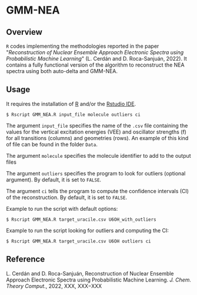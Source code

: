 GMM-NEA 
======

## Overview

`R` codes implementing the methodologies reported in the paper "*Reconstruction of Nuclear Ensemble Approach Electronic Spectra using Probabilistic Machine Learning*" (L. Cerdán and D. Roca-Sanjuán, 2022). It contains a fully functional version of the algorithm to reconstruct the NEA spectra using both auto-delta and GMM-NEA.

## Usage

It requires the installation of [R](https://cran.r-project.org/) and/or the [Rstudio IDE](https://www.rstudio.com/products/rstudio/).


```
$ Rscript GMM_NEA.R input_file molecule outliers ci
```

The argument `input_file` specifies the name of the `.csv` file containing the values for the vertical excitation energies (VEE) and oscillator strengths (f) for all transitions (columns) and geometries (rows). An example of this kind of file can be found in the folder `Data`.

The argument `molecule` specifies the molecule identifier to add to the output files

The argument `outliers` specifies the program to look for outliers (optional argument). By default, it is set to `FALSE`.

The argument `ci` tells the program to compute the confidence intervals (CI) of the reconstruction. By default, it is set to `FALSE`.

Example to run the script with default options: 

```
$ Rscript GMM_NEA.R target_uracile.csv U6OH_with_outliers
```

Example to run the script looking for outliers and computing the CI:

```
$ Rscript GMM_NEA.R target_uracile.csv U6OH outliers ci
```


## Reference

L. Cerdán and D. Roca-Sanjuán, Reconstruction of Nuclear Ensemble Approach Electronic Spectra using Probabilistic
Machine Learning. *J. Chem. Theory Comput.*,  2022, XXX, XXX−XXX
